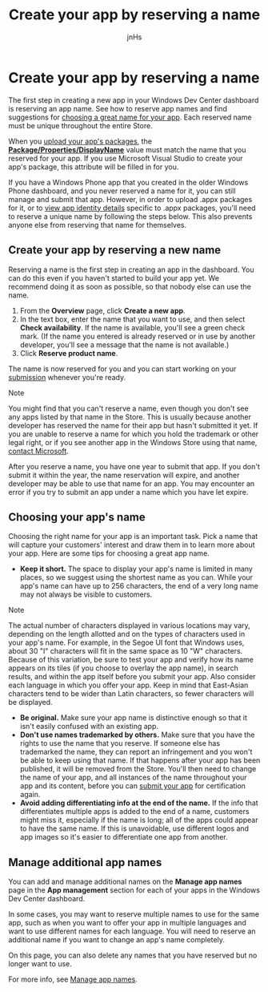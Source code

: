 ﻿---
author: jnHs
Description: The first step in creating a new app in your Windows Dev Center dashboard is reserving an app name. See how to reserve app names and find suggestions for choosing a great name for your app.
title: Create your app by reserving a name
keywords: windows 10, uwp
ms.assetid: 6DC58A9A-DF47-4652-8D13-0AC9289F5950
ms.author: wdg-dev-content
ms.date: 06/19/2017
ms.topic: article
ms.prod: windows
ms.technology: uwp
---

# Create your app by reserving a name


The first step in creating a new app in your Windows Dev Center dashboard is reserving an app name. See how to reserve app names and find suggestions for [choosing a great name for your app](#choosing-your-apps-name). Each reserved name must be unique throughout the entire Store.

When you [upload your app's packages](upload-app-packages.md), the [**Package/Properties/DisplayName**](https://docs.microsoft.com/uwp/schemas/appxpackage/appxmanifestschema/element-1-displayname) value must match the name that you reserved for your app. If you use Microsoft Visual Studio to create your app's package, this attribute will be filled in for you.

If you have a Windows Phone app that you created in the older Windows Phone dashboard, and you never reserved a name for it, you can still manage and submit that app. However, in order to upload .appx packages for it, or to [view app identity details](view-app-identity-details.md) specific to .appx packages, you'll need to reserve a unique name by following the steps below. This also prevents anyone else from reserving that name for themselves.

## Create your app by reserving a new name

Reserving a name is the first step in creating an app in the dashboard. You can do this even if you haven't started to build your app yet. We recommend doing it as soon as possible, so that nobody else can use the name.

1.  From the **Overview** page, click **Create a new app**.
2.  In the text box, enter the name that you want to use, and then select **Check availability**. If the name is available, you'll see a green check mark. (If the name you entered is already reserved or in use by another developer, you'll see a message that the name is not available.)
3.  Click **Reserve product name**.

The name is now reserved for you and you can start working on your [submission](app-submissions.md) whenever you're ready.

> [!NOTE]
> You might find that you can't reserve a name, even though you don't see any apps listed by that name in the Store. This is usually because another developer has reserved the name for their app but hasn't submitted it yet. If you are unable to reserve a name for which you hold the trademark or other legal right, or if you see another app in the Windows Store using that name, [contact Microsoft](http://go.microsoft.com/fwlink/p/?LinkId=233777).

After you reserve a name, you have one year to submit that app. If you don't submit it within the year, the name reservation will expire, and another developer may be able to use that name for an app. You may encounter an error if you try to submit an app under a name which you have let expire.


## Choosing your app's name

Choosing the right name for your app is an important task. Pick a name that will capture your customers' interest and draw them in to learn more about your app. Here are some tips for choosing a great app name.

-   **Keep it short.** The space to display your app's name is limited in many places, so we suggest using the shortest name as you can. While your app's name can have up to 256 characters, the end of a very long name may not always be visible to customers.

   > [!NOTE]
   > The actual number of characters displayed in various locations may vary, depending on the length allotted and on the types of characters used in your app's name. For example, in the Segoe UI font that Windows uses, about 30 "I" characters will fit in the same space as 10 "W" characters. Because of this variation, be sure to test your app and verify how its name appears on its tiles (if you choose to overlay the app name), in search results, and within the app itself before you submit your app. Also consider each language in which you offer your app. Keep in mind that East-Asian characters tend to be wider than Latin characters, so fewer characters will be displayed.

-   **Be original.** Make sure your app name is distinctive enough so that it isn't easily confused with an existing app.
-   **Don't use names trademarked by others.** Make sure that you have the rights to use the name that you reserve. If someone else has trademarked the name, they can report an infringement and you won't be able to keep using that name. If that happens after your app has been published, it will be removed from the Store. You'll then need to change the name of your app, and all instances of the name throughout your app and its content, before you can [submit your app](app-submissions.md) for certification again.
-   **Avoid adding differentiating info at the end of the name.** If the info that differentiates multiple apps is added to the end of a name, customers might miss it, especially if the name is long; all of the apps could appear to have the same name. If this is unavoidable, use different logos and app images so it's easier to differentiate one app from another.

## Manage additional app names

You can add and manage additional names on the **Manage app names** page in the **App management** section for each of your apps in the Windows Dev Center dashboard.

In some cases, you may want to reserve multiple names to use for the same app, such as when you want to offer your app in multiple languages and want to use different names for each language. You will need to reserve an additional name if you want to change an app's name completely.

On this page, you can also delete any names that you have reserved but no longer want to use.

For more info, see [Manage app names](manage-app-names.md).

 

 




